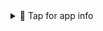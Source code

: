 <details>
<summary>📌 Tap for app info</summary>

:bar_chart: Data credits: [FBref](https://fbref.com/en/) / [StatsBomb](https://statsbomb.com/). All units per 90.

_**Outfield players dataset**_ - Total number of players : **2040**. Features for each player : **164**. Minimum 90s played : **3**.

_**Goal-keepers dataset**_ - Total number of players : **173**. Features for each player : **40**. Minimum 90s played : **1.5**.

:heavy_exclamation_mark: :bulb: **Note:** The similarity values are strictly based on the **statistical output of players**, in this case 40 statistical features for GK's and 164 features for outfield players. The similarity values are not probabilities but resemble more to percentiles (cosine distances normalized to the range 0 to 100).

:snake: Principal Component Analysis (PCA) was used for dimensionality reduction. The detailed blog's link will be posted here soon covering data preprocessing, exploratory data analysis and approach used for building the recommendation engine. 

💻 The code for this streamlit app is available [here](https://github.com/AvneeshAFC/Player_Recommender).

:earth_asia: Reach out to me on [Twitter](https://twitter.com/iAvneesh). Also check out my sports analytics work [here](https://twitter.com/ThirdRuns).

</details>
